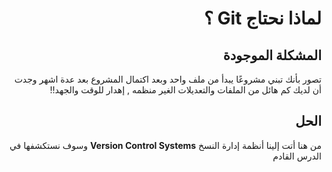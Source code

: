 <div dir=rtl>

# لماذا نحتاج Git ؟

## المشكلة الموجودة

تصور بأنك تبني مشروعًا يبدأ من ملف واحد وبعد اكتمال المشروع بعد عدة اشهر وجدت أن لديك كم هائل من الملفات والتعديلات الغير منظمه , إهدار للوقت والجهد!!

## الحل

من هنا أتت إلينا أنظمة إدارة النسخ **Version Control Systems**
وسوف نستكشفها في الدرس القادم

</div>
